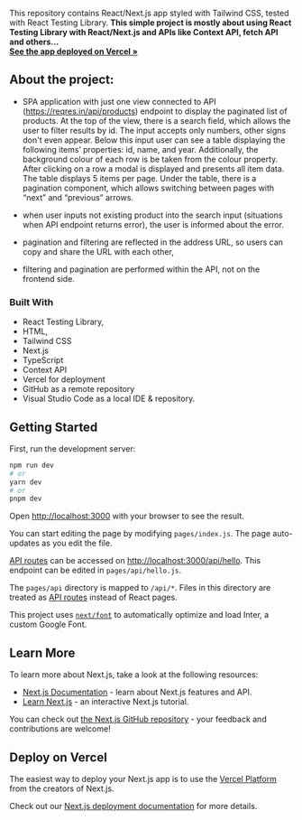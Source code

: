  

 This repository contains React/Next.js app styled with Tailwind CSS, tested with React Testing Library.
 <strong>This simple project is mostly about using React Testing Library with React/Next.js and APIs like Context API, fetch API and others...</strong>
 </br>
 <a href="http://spa-one-view.vercel.app"><strong>See the app deployed on Vercel »</strong></a>


## About the project:
-  SPA application with just one view connected to API (https://reqres.in/api/products) endpoint to display the paginated list of products. At the top of the view, there is a  search field, which allows the user to filter results by id. The input accepts only numbers, other signs don't even appear. Below this input user can see a table displaying the following items’ properties: id, name, and year. Additionally, the background colour of each row is be taken from the colour property. After clicking on a row a modal is displayed and presents all item data. The table displays 5 items per page. Under the table, there is a pagination component, which allows switching between pages with “next” and “previous” arrows.

 - when user inputs not existing product into the search input (situations when API endpoint returns error),  the user is informed about the error.
- pagination and filtering are reflected in the address URL, so users can copy and share the URL with each other,

-  filtering and pagination are performed within the API, not on the frontend side.



### Built With

* React Testing Library,
* HTML, 
* Tailwind CSS
* Next.js
* TypeScript
* Context API
* Vercel for deployment
* GitHub as a remote repository
* Visual Studio Code as a local IDE & repository.




## Getting Started

First, run the development server:

```bash
npm run dev
# or
yarn dev
# or
pnpm dev
```

Open [http://localhost:3000](http://localhost:3000) with your browser to see the result.

You can start editing the page by modifying `pages/index.js`. The page auto-updates as you edit the file.

[API routes](https://nextjs.org/docs/api-routes/introduction) can be accessed on [http://localhost:3000/api/hello](http://localhost:3000/api/hello). This endpoint can be edited in `pages/api/hello.js`.

The `pages/api` directory is mapped to `/api/*`. Files in this directory are treated as [API routes](https://nextjs.org/docs/api-routes/introduction) instead of React pages.

This project uses [`next/font`](https://nextjs.org/docs/basic-features/font-optimization) to automatically optimize and load Inter, a custom Google Font.

## Learn More

To learn more about Next.js, take a look at the following resources:

- [Next.js Documentation](https://nextjs.org/docs) - learn about Next.js features and API.
- [Learn Next.js](https://nextjs.org/learn) - an interactive Next.js tutorial.

You can check out [the Next.js GitHub repository](https://github.com/vercel/next.js/) - your feedback and contributions are welcome!

## Deploy on Vercel

The easiest way to deploy your Next.js app is to use the [Vercel Platform](https://vercel.com/new?utm_medium=default-template&filter=next.js&utm_source=create-next-app&utm_campaign=create-next-app-readme) from the creators of Next.js.

Check out our [Next.js deployment documentation](https://nextjs.org/docs/deployment) for more details.
